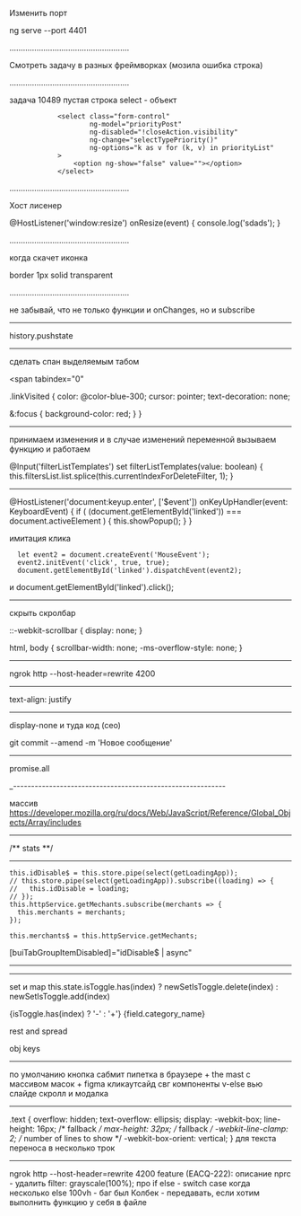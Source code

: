 Изменить порт

ng serve --port 4401

.....................................................

Смотреть задачу в разных фреймворках (мозила ошибка строка)

.....................................................


задача 10489 пустая строка select - объект

                <select class="form-control"
                        ng-model="priorityPost"
                        ng-disabled="!closeAction.visibility"
                        ng-change="selectTypePriority()"
                        ng-options="k as v for (k, v) in priorityList"
                >
                    <option ng-show="false" value=""></option>
                </select>

.....................................................

Хост лисенер

  @HostListener('window:resize') onResize(event) {
    console.log('sdads');
  }


.....................................................

когда скачет иконка

border 1px solid transparent


.....................................................

не забывай, что не только функции и onChanges, но и subscribe



----------------------------------------------------------
history.pushstate

----------------------------------------------------------

сделать спан выделяемым табом

<span tabindex="0"

.linkVisited {
  color: @color-blue-300;
  cursor: pointer;
  text-decoration: none;

  &:focus {
    background-color: red;
  }
}

----------------------------------------------------------

принимаем изменения и в случае изменений переменной вызываем функцию и работаем

  @Input('filterListTemplates')
  set filterListTemplates(value: boolean) {
    this.filtersList.list.splice(this.currentIndexForDeleteFilter, 1);
  }


---------------------------------------------------

  @HostListener('document:keyup.enter', ['$event']) onKeyUpHandler(event: KeyboardEvent) {
    if ( (document.getElementById('linked')) === document.activeElement ) {
      this.showPopup();
    }
  }


имитация клика

      let event2 = document.createEvent('MouseEvent');
      event2.initEvent('click', true, true);
      document.getElementById('linked').dispatchEvent(event2);

и document.getElementById('linked').click();


------------------------------------------------------------------

скрыть скролбар


::-webkit-scrollbar {
  display: none;
}

html, body {
  scrollbar-width: none;
  -ms-overflow-style: none;
}

--------------------------------------------------------------------

ngrok http --host-header=rewrite 4200


--------------------------------------------------------------------

text-align: justify

--------------------------------------------------------------------

display-none 
и туда код (сео)

git commit --amend -m 'Новое сообщение'


---------------------------------------------------------------------


promise.all


_-----------------------------------------------------------

массив
https://developer.mozilla.org/ru/docs/Web/JavaScript/Reference/Global_Objects/Array/includes


-----------------------------------------------------------------

/** stats **/


------------------------------------------------------------------

    this.idDisable$ = this.store.pipe(select(getLoadingApp));
    // this.store.pipe(select(getLoadingApp)).subscribe((loading) => {
    //   this.idDisable = loading;
    // });
    this.httpService.getMechants.subscribe(merchants => {
      this.merchants = merchants;
    });
    
    this.merchants$ = this.httpService.getMechants;

[buiTabGroupItemDisabled]="idDisable$ | async"

--------------------------------------------------------------------
<div
    :style="{'left': item.left + 'px'}"
    v-for="item in viewItems" // index была проблема
    :key="item.id" // index была проблема
    class="image-slide"
    :class="{'anim': anim}"
>

---------------------------------------------------------------------

set и map
this.state.isToggle.has(index) ? newSetIsToggle.delete(index) : newSetIsToggle.add(index)
<div>{isToggle.has(index) ? '-' : '+'} {field.category_name}</div>

rest and spread

obj keys

---------------------------------------------------------------------

по умолчанию кнопка сабмит
пипетка в браузере + the mast с массивом масок + figma
кликаутсайд свг компоненты
v-else
вью слайде скролл и модалка

---------------------------------------------------------------------

.text {
   overflow: hidden;
   text-overflow: ellipsis;
   display: -webkit-box;
   line-height: 16px;     /* fallback */
   max-height: 32px;      /* fallback */
   -webkit-line-clamp: 2; /* number of lines to show */
   -webkit-box-orient: vertical;
}
для текста переноса в несколько трок

------------------------------------------------------------------------

ngrok http --host-header=rewrite 4200
feature (EACQ-222): описание
nprc - удалить
filter: grayscale(100%); 
про if else - switch case когда несколько else
100vh - баг был
Колбек - передавать, если хотим выполнить функцию у себя в файле
